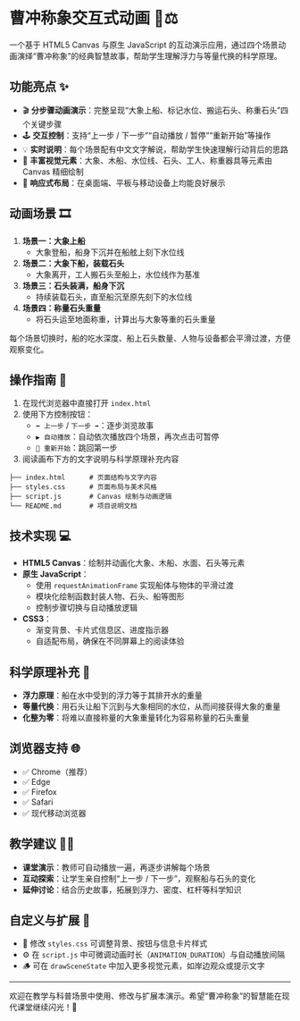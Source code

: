 # 曹冲称象交互式动画 🐘⚖️

一个基于 HTML5 Canvas 与原生 JavaScript 的互动演示应用，通过四个场景动画演绎“曹冲称象”的经典智慧故事，帮助学生理解浮力与等量代换的科学原理。

## 功能亮点 ✨

- 🎬 **分步骤动画演示**：完整呈现“大象上船、标记水位、搬运石头、称重石头”四个关键步骤
- 🕹️ **交互控制**：支持“上一步 / 下一步”“自动播放 / 暂停”“重新开始”等操作
- 💡 **实时说明**：每个场景配有中文文字解说，帮助学生快速理解行动背后的思路
- 🎨 **丰富视觉元素**：大象、木船、水位线、石头、工人、称重器具等元素由 Canvas 精细绘制
- 📱 **响应式布局**：在桌面端、平板与移动设备上均能良好展示

## 动画场景 🎞️

1. **场景一：大象上船**
   - 大象登船，船身下沉并在船舷上刻下水位线
2. **场景二：大象下船，装载石头**
   - 大象离开，工人搬石头至船上，水位线作为基准
3. **场景三：石头装满，船身下沉**
   - 持续装载石头，直至船沉至原先刻下的水位线
4. **场景四：称量石头重量**
   - 将石头运至地面称重，计算出与大象等重的石头重量

每个场景切换时，船的吃水深度、船上石头数量、人物与设备都会平滑过渡，方便观察变化。

## 操作指南 🚀

1. 在现代浏览器中直接打开 `index.html`
2. 使用下方控制按钮：
   - `⬅️ 上一步` / `下一步 ➡️`：逐步浏览故事
   - `▶️ 自动播放`：自动依次播放四个场景，再次点击可暂停
   - `🔄 重新开始`：跳回第一步
3. 阅读画布下方的文字说明与科学原理补充内容

```
├── index.html      # 页面结构与文字内容
├── styles.css      # 页面布局与美术风格
├── script.js       # Canvas 绘制与动画逻辑
└── README.md       # 项目说明文档
```

## 技术实现 💻

- **HTML5 Canvas**：绘制并动画化大象、木船、水面、石头等元素
- **原生 JavaScript**：
  - 使用 `requestAnimationFrame` 实现船体与物体的平滑过渡
  - 模块化绘制函数封装人物、石头、船等图形
  - 控制步骤切换与自动播放逻辑
- **CSS3**：
  - 渐变背景、卡片式信息区、进度指示器
  - 自适配布局，确保在不同屏幕上的阅读体验

## 科学原理补充 🔬

- **浮力原理**：船在水中受到的浮力等于其排开水的重量
- **等量代换**：用石头让船下沉到与大象相同的水位，从而间接获得大象的重量
- **化整为零**：将难以直接称量的大象重量转化为容易称量的石头重量

## 浏览器支持 🌐

- ✅ Chrome（推荐）
- ✅ Edge
- ✅ Firefox
- ✅ Safari
- ✅ 现代移动浏览器

## 教学建议 👩‍🏫

- **课堂演示**：教师可自动播放一遍，再逐步讲解每个场景
- **互动探索**：让学生亲自控制“上一步 / 下一步”，观察船与石头的变化
- **延伸讨论**：结合历史故事，拓展到浮力、密度、杠杆等科学知识

## 自定义与扩展 🔧

- 🎨 修改 `styles.css` 可调整背景、按钮与信息卡片样式
- ⚙️ 在 `script.js` 中可微调动画时长（`ANIMATION_DURATION`）与自动播放间隔
- 🪵 可在 `drawSceneState` 中加入更多视觉元素，如岸边观众或提示文字

---

欢迎在教学与科普场景中使用、修改与扩展本演示。希望“曹冲称象”的智慧能在现代课堂继续闪光！🌟
